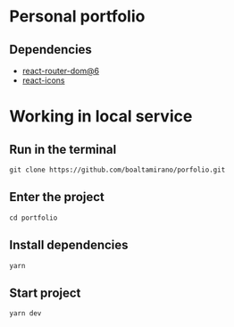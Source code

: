 # Personal portfolio

## Dependencies
- [react-router-dom@6](https://reactrouter.com/en/main)
- [react-icons](https://react-icons.github.io/react-icons/)

# Working in local service

## Run in the terminal
```
git clone https://github.com/boaltamirano/porfolio.git
```
## Enter the project 
```
cd portfolio
```

## Install dependencies
```
yarn
```

## Start project
```
yarn dev
```